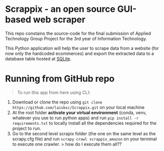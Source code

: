 # Scrappix - an open source GUI-based web scraper
This repo constains the source-code for the final submission of Applied Technology Group Project for the 3rd year of Information Technology.

This Python application will help the user to scrape data from a website (for now only the hardcoded ecommerces) and export the extracted data to a database table hosted at [SQLite](https://sqliteonline.com/).

## 
 
 # Running from GitHub repo
 > To run this app from here using CLI:
 1. Download or clone the repo using
 `git clone https://github.com/laisbsc/Scrappix.git` on your local machine
 2. At the root folder **activate your virtual environment** (conda, venv, whatever you use to run python apps) and run `pip install -r requirements.txt` to locally install all the dependencies required for the project to run.
 3. Go to the second level scrapix folder (the one on the same level as the scrapy.cfg file) and run `scrapy crawl scrappix_amazon` on your terminal to execute one crawler. > how do I execute them all?? 
